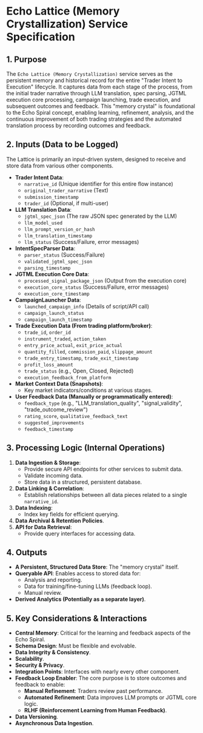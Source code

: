 
# Echo Lattice (Memory Crystallization) Service Specification

## 1. Purpose

The `Echo Lattice (Memory Crystallization)` service serves as the persistent memory and historical record for the entire "Trader Intent to Execution" lifecycle. It captures data from each stage of the process, from the initial trader narrative through LLM translation, spec parsing, JGTML execution core processing, campaign launching, trade execution, and subsequent outcomes and feedback. This "memory crystal" is foundational to the Echo Spiral concept, enabling learning, refinement, analysis, and the continuous improvement of both trading strategies and the automated translation process by recording outcomes and feedback.

## 2. Inputs (Data to be Logged)

The Lattice is primarily an input-driven system, designed to receive and store data from various other components.

*   **Trader Intent Data**:
    *   `narrative_id` (Unique identifier for this entire flow instance)
    *   `original_trader_narrative` (Text)
    *   `submission_timestamp`
    *   `trader_id` (Optional, if multi-user)
*   **LLM Translation Data**:
    *   `jgtml_spec_json` (The raw JSON spec generated by the LLM)
    *   `llm_model_used`
    *   `llm_prompt_version_or_hash`
    *   `llm_translation_timestamp`
    *   `llm_status` (Success/Failure, error messages)
*   **IntentSpecParser Data**:
    *   `parser_status` (Success/Failure)
    *   `validated_jgtml_spec_json`
    *   `parsing_timestamp`
*   **JGTML Execution Core Data**:
    *   `processed_signal_package_json` (Output from the execution core)
    *   `execution_core_status` (Success/Failure, error messages)
    *   `execution_core_timestamp`
*   **CampaignLauncher Data**:
    *   `launched_campaign_info` (Details of script/API call)
    *   `campaign_launch_status`
    *   `campaign_launch_timestamp`
*   **Trade Execution Data (From trading platform/broker)**:
    *   `trade_id`, `order_id`
    *   `instrument_traded`, `action_taken`
    *   `entry_price_actual`, `exit_price_actual`
    *   `quantity_filled`, `commission_paid`, `slippage_amount`
    *   `trade_entry_timestamp`, `trade_exit_timestamp`
    *   `profit_loss_amount`
    *   `trade_status` (e.g., Open, Closed, Rejected)
    *   `execution_feedback_from_platform`
*   **Market Context Data (Snapshots)**:
    *   Key market indicators/conditions at various stages.
*   **User Feedback Data (Manually or programmatically entered)**:
    *   `feedback_type` (e.g., "LLM_translation_quality", "signal_validity", "trade_outcome_review")
    *   `rating_score`, `qualitative_feedback_text`
    *   `suggested_improvements`
    *   `feedback_timestamp`

## 3. Processing Logic (Internal Operations)

1.  **Data Ingestion & Storage**:
    *   Provide secure API endpoints for other services to submit data.
    *   Validate incoming data.
    *   Store data in a structured, persistent database.
2.  **Data Linking & Correlation**:
    *   Establish relationships between all data pieces related to a single `narrative_id`.
3.  **Data Indexing**:
    *   Index key fields for efficient querying.
4.  **Data Archival & Retention Policies**.
5.  **API for Data Retrieval**:
    *   Provide query interfaces for accessing data.

## 4. Outputs

*   **A Persistent, Structured Data Store**: The "memory crystal" itself.
*   **Queryable API**: Enables access to stored data for:
    *   Analysis and reporting.
    *   Data for training/fine-tuning LLMs (feedback loop).
    *   Manual review.
*   **Derived Analytics (Potentially as a separate layer)**.

## 5. Key Considerations & Interactions

*   **Central Memory**: Critical for the learning and feedback aspects of the Echo Spiral.
*   **Schema Design**: Must be flexible and evolvable.
*   **Data Integrity & Consistency**.
*   **Scalability**.
*   **Security & Privacy**.
*   **Integration Points**: Interfaces with nearly every other component.
*   **Feedback Loop Enabler**: The core purpose is to store outcomes and feedback to enable:
    *   **Manual Refinement**: Traders review past performance.
    *   **Automated Refinement**: Data improves LLM prompts or JGTML core logic.
    *   **RLHF (Reinforcement Learning from Human Feedback)**.
*   **Data Versioning**.
*   **Asynchronous Data Ingestion**.
